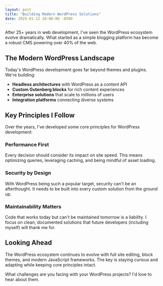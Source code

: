 ```yaml
---
layout: post
title: "Building Modern WordPress Solutions"
date: 2025-01-12 10:00:00 -0500
---
```


After 25+ years in web development, I've seen the WordPress ecosystem evolve dramatically. What started as a simple blogging platform has become a robust CMS powering over 40% of the web.

## The Modern WordPress Landscape

Today's WordPress development goes far beyond themes and plugins. We're building:

- **Headless architectures** with WordPress as a content API
- **Custom Gutenberg blocks** for rich content experiences  
- **Enterprise solutions** that scale to millions of users
- **Integration platforms** connecting diverse systems

## Key Principles I Follow

Over the years, I've developed some core principles for WordPress development:

### Performance First
Every decision should consider its impact on site speed. This means optimizing queries, leveraging caching, and being mindful of asset loading.

### Security by Design
With WordPress being such a popular target, security can't be an afterthought. It needs to be built into every custom solution from the ground up.

### Maintainability Matters
Code that works today but can't be maintained tomorrow is a liability. I focus on clean, documented solutions that future developers (including myself) will thank me for.

## Looking Ahead

The WordPress ecosystem continues to evolve with full site editing, block themes, and modern JavaScript frameworks. The key is staying curious and adapting while keeping core principles intact.

What challenges are you facing with your WordPress projects? I'd love to hear about them.